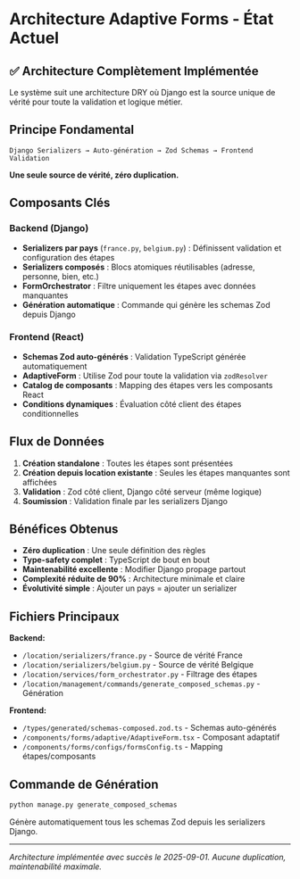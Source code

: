 # Architecture Adaptive Forms - État Actuel

## ✅ Architecture Complètement Implémentée

Le système suit une architecture DRY où Django est la source unique de vérité pour toute la validation et logique métier.

## Principe Fondamental

```
Django Serializers → Auto-génération → Zod Schemas → Frontend Validation
```

**Une seule source de vérité, zéro duplication.**

## Composants Clés

### Backend (Django)
- **Serializers par pays** (`france.py`, `belgium.py`) : Définissent validation et configuration des étapes
- **Serializers composés** : Blocs atomiques réutilisables (adresse, personne, bien, etc.)
- **FormOrchestrator** : Filtre uniquement les étapes avec données manquantes
- **Génération automatique** : Commande qui génère les schemas Zod depuis Django

### Frontend (React)
- **Schemas Zod auto-générés** : Validation TypeScript générée automatiquement
- **AdaptiveForm** : Utilise Zod pour toute la validation via `zodResolver`
- **Catalog de composants** : Mapping des étapes vers les composants React
- **Conditions dynamiques** : Évaluation côté client des étapes conditionnelles

## Flux de Données

1. **Création standalone** : Toutes les étapes sont présentées
2. **Création depuis location existante** : Seules les étapes manquantes sont affichées
3. **Validation** : Zod côté client, Django côté serveur (même logique)
4. **Soumission** : Validation finale par les serializers Django

## Bénéfices Obtenus

- **Zéro duplication** : Une seule définition des règles
- **Type-safety complet** : TypeScript de bout en bout
- **Maintenabilité excellente** : Modifier Django propage partout
- **Complexité réduite de 90%** : Architecture minimale et claire
- **Évolutivité simple** : Ajouter un pays = ajouter un serializer

## Fichiers Principaux

**Backend:**
- `/location/serializers/france.py` - Source de vérité France
- `/location/serializers/belgium.py` - Source de vérité Belgique  
- `/location/services/form_orchestrator.py` - Filtrage des étapes
- `/location/management/commands/generate_composed_schemas.py` - Génération

**Frontend:**
- `/types/generated/schemas-composed.zod.ts` - Schemas auto-générés
- `/components/forms/adaptive/AdaptiveForm.tsx` - Composant adaptatif
- `/components/forms/configs/formsConfig.ts` - Mapping étapes/composants

## Commande de Génération

```bash
python manage.py generate_composed_schemas
```

Génère automatiquement tous les schemas Zod depuis les serializers Django.

---

*Architecture implémentée avec succès le 2025-09-01. Aucune duplication, maintenabilité maximale.*